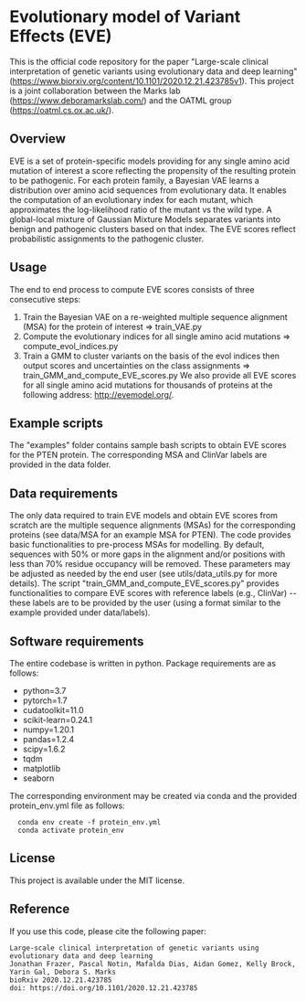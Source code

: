 # Evolutionary model of Variant Effects (EVE)

This is the official code repository for the paper "Large-scale clinical interpretation of genetic variants using evolutionary data and deep learning" (https://www.biorxiv.org/content/10.1101/2020.12.21.423785v1). This project is a joint collaboration between the Marks lab (https://www.deboramarkslab.com/) and the OATML group (https://oatml.cs.ox.ac.uk/).

## Overview
EVE is a set of protein-specific models providing for any single amino acid mutation of interest a score reflecting the propensity of the resulting protein to be pathogenic. For each protein family, a Bayesian VAE learns a distribution over amino acid sequences from evolutionary data. It enables the computation of an evolutionary index for each mutant, which approximates the log-likelihood ratio of the mutant vs the wild type. A global-local mixture of Gaussian Mixture Models separates variants into benign and pathogenic clusters based on that index. The EVE scores reflect probabilistic assignments to the pathogenic cluster.

## Usage
The end to end process to compute EVE scores consists of three consecutive steps:
1. Train the Bayesian VAE on a re-weighted multiple sequence alignment (MSA) for the protein of interest => train_VAE.py
2. Compute the evolutionary indices for all single amino acid mutations => compute_evol_indices.py
3. Train a GMM to cluster variants on the basis of the evol indices then output scores and uncertainties on the class assignments => train_GMM_and_compute_EVE_scores.py
We also provide all EVE scores for all single amino acid mutations for thousands of proteins at the following address: http://evemodel.org/.

## Example scripts
The "examples" folder contains sample bash scripts to obtain EVE scores for the PTEN protein.
The corresponding MSA and ClinVar labels are provided in the data folder.

## Data requirements
The only data required to train EVE models and obtain EVE scores from scratch are the multiple sequence alignments (MSAs) for the corresponding proteins (see data/MSA for an example MSA for PTEN). The code provides basic functionalities to pre-process MSAs for modelling. By default, sequences with 50% or more gaps in the alignment and/or positions with less than 70% residue occupancy will be removed. These parameters may be adjusted as needed by the end user (see utils/data_utils.py for more details).
The script "train_GMM_and_compute_EVE_scores.py" provides functionalities to compare EVE scores with reference labels (e.g., ClinVar) -- these labels are to be provided by the user (using a format similar to the example provided under data/labels).

## Software requirements
The entire codebase is written in python. Package requirements are as follows:
  - python=3.7
  - pytorch=1.7
  - cudatoolkit=11.0
  - scikit-learn=0.24.1
  - numpy=1.20.1
  - pandas=1.2.4
  - scipy=1.6.2
  - tqdm
  - matplotlib
  - seaborn

The corresponding environment may be created via conda and the provided protein_env.yml file as follows:
```
  conda env create -f protein_env.yml
  conda activate protein_env
```

## License
This project is available under the MIT license.

## Reference
If you use this code, please cite the following paper:
```
Large-scale clinical interpretation of genetic variants using evolutionary data and deep learning
Jonathan Frazer, Pascal Notin, Mafalda Dias, Aidan Gomez, Kelly Brock, Yarin Gal, Debora S. Marks
bioRxiv 2020.12.21.423785
doi: https://doi.org/10.1101/2020.12.21.423785
```

